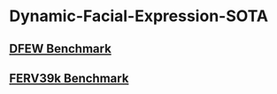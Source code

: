 # Dynamic-Facial-Expression-SOTA
## [DFEW Benchmark](https://dfew-dataset.github.io/)

## [FERV39k Benchmark]([https://dfew-dataset.github.io/](https://wangyanckxx.github.io/Proj_CVPR2022_FERV39k.html))

